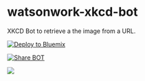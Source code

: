 # watsonwork-xkcd-bot
XKCD Bot to retrieve a the image from a URL.

[![Deploy to Bluemix](https://bluemix.net/deploy/button.png)](https://bluemix.net/deploy?repository=https://github.com/WilliamHolmes/watsonwork-xkcd-bot&branch=master)

[![Share BOT](https://bluemix.net/deploy/button.png)](https://bluemix.net/deploy?repository=https://github.com/WilliamHolmes/watsonwork-xkcd-bot&branch=master)

<a href="https://workspace.ibm.com/enableApp?shareToken=338a31d9-0bfb-4dce-8ffe-eb44806e6111"><img src="https://workspace.ibm.com/images/add_to_watson_workspace_button.svg"/></a>
